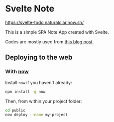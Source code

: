 # Svelte Note

https://svelte-todo.naturalclar.now.sh/

This is a simple SPA Note App created with Svelte.

Codes are mostly used from [this blog post](https://sbfl.net/blog/2020/02/03/svelte-frontend-2/).

## Deploying to the web

### With [now](https://zeit.co/now)

Install `now` if you haven't already:

```bash
npm install -g now
```

Then, from within your project folder:

```bash
cd public
now deploy --name my-project
```

